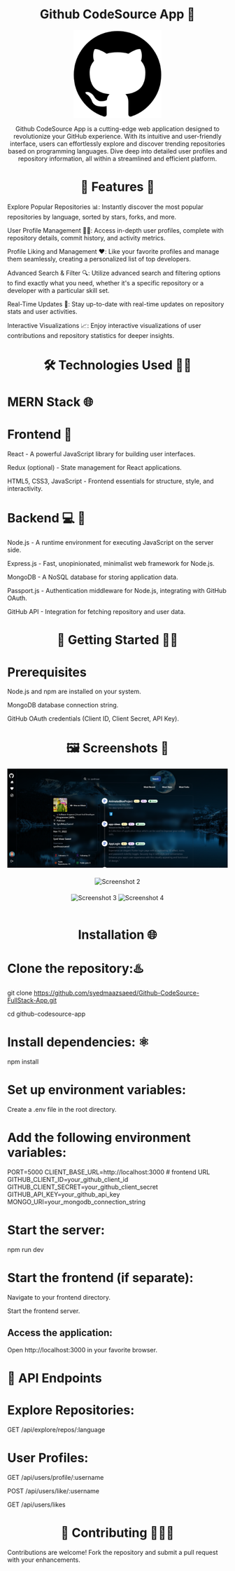<h1 align="center">Github CodeSource App 🚀</h1>
<p align="center">
  <img src="https://github.com/syedmaazsaeed/Github-CodeSource-FullStack-App/raw/main/frontend/dist/logo.png" alt="Github CodeSource App Logo" width="200">
</p>

<p align="center">
 Github CodeSource App is a cutting-edge web application designed to revolutionize your GitHub experience. With its intuitive and user-friendly interface, users can effortlessly explore and discover trending repositories based on programming languages. Dive deep into detailed user profiles and repository information, all within a streamlined and efficient platform.
</p>

<h1 align="center">🌟 Features 🤖</h1>

Explore Popular Repositories 📊: Instantly discover the most popular repositories by language, sorted by stars, forks, and more.

User Profile Management 🧑‍💻: Access in-depth user profiles, complete with repository details, commit history, and activity metrics.

Profile Liking and Management ❤️: Like your favorite profiles and manage them seamlessly, creating a personalized list of top developers.

Advanced Search & Filter 🔍: Utilize advanced search and filtering options to find exactly what you need, whether it's a specific repository or a developer with a particular skill set.

Real-Time Updates 🔄: Stay up-to-date with real-time updates on repository stats and user activities.

Interactive Visualizations 📈: Enjoy interactive visualizations of user contributions and repository statistics for deeper insights.


<h1 align="center">🛠️ Technologies Used 🕵🏻</h1>

### <h1> <b>MERN Stack 🌐</b> </h1>

<h1>Frontend 🌈 </h1>

React - A powerful JavaScript library for building user interfaces.

Redux (optional) - State management for React applications.

HTML5, CSS3, JavaScript - Frontend essentials for structure, style, and interactivity.

<h1>Backend 💻 🚀</h1>

Node.js - A runtime environment for executing JavaScript on the server side.

Express.js - Fast, unopinionated, minimalist web framework for Node.js.

MongoDB - A NoSQL database for storing application data.

Passport.js - Authentication middleware for Node.js, integrating with GitHub OAuth.

GitHub API - Integration for fetching repository and user data.

<h1 align="center">🚀 Getting Started 🧑‍💻</h1>

<h1> Prerequisites </h1>

Node.js and npm are installed on your system.

MongoDB database connection string.

GitHub OAuth credentials (Client ID, Client Secret, API Key).


<h1 align="center">🖼️ Screenshots 📸</h1>

<div align="center">
  <img src="https://github.com/syedmaazsaeed/Github-CodeSource-FullStack-App/blob/main/frontend/src/Images/Github-Main-Section.png" alt="Github CodeSource Main Page" style="max-width: 100%; margin-bottom: 20px;">
  <img src="path/to/screenshot2.png" alt="Screenshot 2" style="max-width: 100%; margin-bottom: 20px;">
  <br>
  <img src="path/to/screenshot3.png" alt="Screenshot 3" style="max-width: 100%; margin-bottom: 20px;">
  <img src="path/to/screenshot4.png" alt="Screenshot 4" style="max-width: 100%;">
</div>


<h1 align="center">Installation 🌐 </h1>

<h1>Clone the repository:♨️ </h1>

git clone https://github.com/syedmaazsaeed/Github-CodeSource-FullStack-App.git

cd github-codesource-app

<h1>Install dependencies: ⚛</h1>

npm install

<h1>Set up environment variables: </h1>

Create a .env file in the root directory.

<h1>Add the following environment variables: </h1>

PORT=5000
CLIENT_BASE_URL=http://localhost:3000   # frontend URL
GITHUB_CLIENT_ID=your_github_client_id
GITHUB_CLIENT_SECRET=your_github_client_secret
GITHUB_API_KEY=your_github_api_key
MONGO_URI=your_mongodb_connection_string

<h1> Start the server: </h1>

npm run dev

<h1>Start the frontend (if separate): </h1>

Navigate to your frontend directory.

Start the frontend server.

<h2>Access the application: </h2>

Open http://localhost:3000 in your favorite browser.

<h1>📡 API Endpoints </h1>

<h1>Explore Repositories: </h1>

GET /api/explore/repos/:language

<h1>User Profiles: </h1>

GET /api/users/profile/:username

POST /api/users/like/:username

GET /api/users/likes

<h1 align="center">🤝 Contributing 👨🏿‍💻 </h1>

Contributions are welcome! Fork the repository and submit a pull request with your enhancements.
